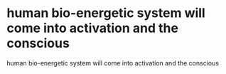 # human bio-energetic system will come into activation and the conscious

human bio-energetic system will come into activation and the conscious